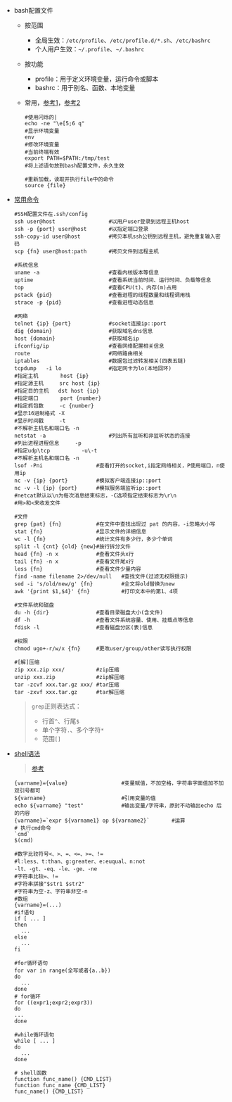 * bash配置文件

  * 按范围
    * 全局生效：`/etc/profile`、`/etc/profile.d/*.sh`、`/etc/bashrc`
    * 个人用户生效：`~/.profile`、`~/.bashrc`
    
  * 按功能
    * profile：用于定义环境变量，运行命令或脚本
    * bashrc：用于别名、函数、本地变量
    
  * 常用，[参考1](https://gohom.win/2016/03/22/bash-twinkle/)，[参考2](https://zh.wikipedia.org/wiki/ANSI%E8%BD%AC%E4%B9%89%E5%BA%8F%E5%88%97)
    
    ```shell
    #使用闪烁的|
    echo -ne "\e[5;6 q"
    #显示环境变量
    env
    #修改环境变量
    #当前终端有效
    export PATH=$PATH:/tmp/test
    #将上述语句放到bash配置文件，永久生效
    
    #重新加载，读取并执行file中的命令
    source {file}
    ```
  
* [常用命令](https://github.com/skywind3000/awesome-cheatsheets/blob/master/languages/bash.sh)

  ```shell
  #SSH配置文件在.ssh/config
  ssh user@host                 #以用户user登录到远程主机host
  ssh -p {port} user@host       #以指定端口登录
  ssh-copy-id user@host         #拷贝本机ssh公钥到远程主机，避免重复输入密码
  scp {fn} user@host:path       #拷贝文件到远程主机
  
  #系统信息
  uname -a                      #查看内核版本等信息
  uptime                        #查看系统当前时间、运行时间、负载等信息
  top                           #查看CPU(t)、内存(m)占用
  pstack {pid}                  #查看进程的线程数量和线程调用栈
  strace -p {pid}               #查看进程动态信息
  
  #网络
  telnet {ip} {port}            #socket连接ip::port
  dig {domain}                  #获取域名dns信息
  host {domain}                 #获取域名ip
  ifconfig/ip                   #查看网络配置相关信息
  route                         #网络路由相关
  iptables                      #数据包过滤转发相关(四表五链)
  tcpdump   -i lo               #指定网卡为lo(本地回环)
  #指定主机       host {ip} 
  #指定源主机     src host {ip}
  #指定目的主机   dst host {ip}
  #指定端口       port {number}
  #指定抓包数     -c {number}
  #显示16进制格式 -X
  #显示时间戳     -t
  #不解析主机名和端口名 -n
  netstat -a                    #列出所有监听和非监听状态的连接
  #列出进程进程信息     -p
  #指定udp\tcp          -u\-t
  #不解析主机名和端口名 -n
  lsof -Pni                 #查看打开的socket,i指定网络相关，P使用端口，n使用ip
  nc -v {ip} {port}         #模拟客户端连接ip::port
  nc -v -l {ip} {port}      #模拟服务端监听ip::port
  #netcat默认以\n为每次消息结束标志，-C选项指定结束标志为\r\n
  #用>和<来收发文件
  
  #文件
  grep {pat} {fn}           #在文件中查找出现过 pat 的内容，-i忽略大小写
  stat {fn}                 #显示文件的详细信息
  wc -l {fn}                #统计文件有多少行，多少个单词
  split -l {cnt} {old} {new}#按行拆分文件
  head {fn} -n x            #查看文件头x行
  tail {fn} -n x            #查看文件尾x行
  less {fn}                 #查看文件少量内容
  find -name filename 2>/dev/null   #查找文件(过滤无权限提示)
  sed -i 's/old/new/g' {fn}         #全文将old替换为new
  awk '{print $1,$4}' {fn}          #打印文本中的第1、4项
  
  #文件系统和磁盘
  du -h {dir}               #查看目录磁盘大小(含文件)
  df -h                     #查看文件系统容量、使用、挂载点等信息
  fdisk -l                  #查看磁盘分区(表)信息
  
  #权限
  chmod ugo+-r/w/x {fn}     #更改user/group/other读写执行权限
  
  #[解]压缩
  zip xxx.zip xxx/          #zip压缩
  unzip xxx.zip             #zip解压缩
  tar -zcvf xxx.tar.gz xxx/ #tar压缩
  tar -zxvf xxx.tar.gz      #tar解压缩
  
  ```

  > `grep`正则表达式：
  >
  > * 行首`^`、行尾`$`
  > * 单个字符`.`、多个字符`*`
  > * 范围`[]`

* [shell语法](https://github.com/skywind3000/awesome-cheatsheets/blob/master/languages/bash.sh)

  > [参考](https://www.junmajinlong.com/shell/index/)
  
  ```shell
  {varname}={value}                 #变量赋值，不加空格，字符串字面值加不加双引号都可
  ${varname}                        #引用变量的值
  echo ${varname} "test"            #输出变量/字符串，原封不动输出echo 后的内容
  {varname}=`expr ${varname1} op ${varname2}`       #运算
  # 执行cmd命令
  `cmd`
  $(cmd)
  
  #数字比较符号<、>、=、<=、>=、!=
  #l:less、t:than、g:greater、e:euqual、n:not
  -lt、-gt、-eq、-le、-ge、-ne
  #字符串比较=、!=
  #字符串拼接"$str1 $str2"
  #字符串为空-z、字符串非空-n
  #数组
  {varname}=(...)
  #if语句
  if [ ... ]
  then
    ...
  else
    ...
  fi
  
  #for循环语句
  for var in range(全写或者{a..b})
  do
    ...
  done
  # for循环
  for ((expr1;expr2;expr3))
  do
  ...
  done
  
  #while循环语句
  while [ ... ]
  do
    ...
  done
  
  # shell函数
  function func_name() {CMD_LIST}
  function func_name {CMD_LIST}
  func_name() {CMD_LIST}
  ```
